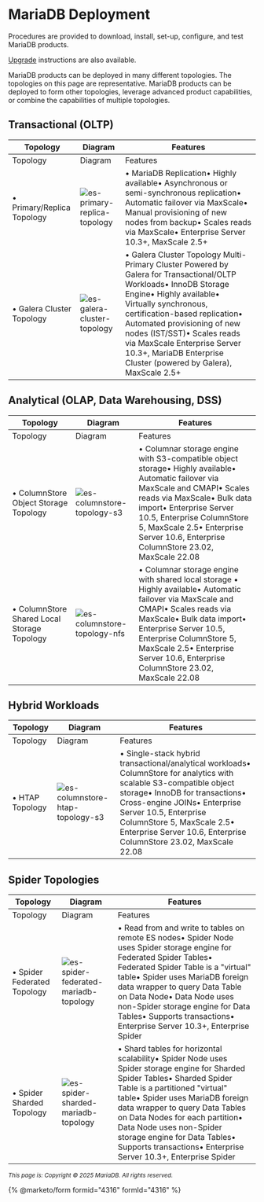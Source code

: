 # MariaDB Deployment

Procedures are provided to download, install, set-up, configure, and test MariaDB products.

[Upgrade](https://app.gitbook.com/s/SsmexDFPv2xG2OTyO5yV/server-management/install-and-upgrade-mariadb/upgrading) instructions are also available.

MariaDB products can be deployed in many different topologies. The topologies on this page are representative. MariaDB products can be deployed to form other topologies, leverage advanced product capabilities, or combine the capabilities of multiple topologies.

## Transactional (OLTP)

| Topology                   | Diagram                                                                                                                                                               | Features                                                                                                                                                                                                                                                                                                                                                             |
| -------------------------- | --------------------------------------------------------------------------------------------------------------------------------------------------------------------- | -------------------------------------------------------------------------------------------------------------------------------------------------------------------------------------------------------------------------------------------------------------------------------------------------------------------------------------------------------------------- |
| Topology                   | Diagram                                                                                                                                                               | Features                                                                                                                                                                                                                                                                                                                                                             |
| • Primary/Replica Topology | ![es-primary-replica-topology](https://github.com/mariadb-corporation/docs-release-notes/blob/test/.gitbook/assets/deployment/+image/es-primary-replica-topology.png) | • MariaDB Replication• Highly available• Asynchronous or semi-synchronous replication• Automatic failover via MaxScale• Manual provisioning of new nodes from backup• Scales reads via MaxScale• Enterprise Server 10.3+, MaxScale 2.5+                                                                                                                              |
| • Galera Cluster Topology  | ![es-galera-cluster-topology](https://github.com/mariadb-corporation/docs-release-notes/blob/test/.gitbook/assets/deployment/+image/es-galera-cluster-topology.png)   | • Galera Cluster Topology Multi-Primary Cluster Powered by Galera for Transactional/OLTP Workloads• InnoDB Storage Engine• Highly available• Virtually synchronous, certification-based replication• Automated provisioning of new nodes (IST/SST)• Scales reads via MaxScale Enterprise Server 10.3+, MariaDB Enterprise Cluster (powered by Galera), MaxScale 2.5+ |

## Analytical (OLAP, Data Warehousing, DSS)

| Topology                                    | Diagram                                                                                                                                                               | Features                                                                                                                                                                                                                                                                                                    |
| ------------------------------------------- | --------------------------------------------------------------------------------------------------------------------------------------------------------------------- | ----------------------------------------------------------------------------------------------------------------------------------------------------------------------------------------------------------------------------------------------------------------------------------------------------------- |
| Topology                                    | Diagram                                                                                                                                                               | Features                                                                                                                                                                                                                                                                                                    |
| • ColumnStore Object Storage Topology       | ![es-columnstore-topology-s3](https://github.com/mariadb-corporation/docs-release-notes/blob/test/.gitbook/assets/deployment/+image/es-columnstore-topology-s3.png)   | • Columnar storage engine with S3-compatible object storage• Highly available• Automatic failover via MaxScale and CMAPI• Scales reads via MaxScale• Bulk data import• Enterprise Server 10.5, Enterprise ColumnStore 5, MaxScale 2.5• Enterprise Server 10.6, Enterprise ColumnStore 23.02, MaxScale 22.08 |
| • ColumnStore Shared Local Storage Topology | ![es-columnstore-topology-nfs](https://github.com/mariadb-corporation/docs-release-notes/blob/test/.gitbook/assets/deployment/+image/es-columnstore-topology-nfs.png) | • Columnar storage engine with shared local storage • Highly available• Automatic failover via MaxScale and CMAPI• Scales reads via MaxScale• Bulk data import• Enterprise Server 10.5, Enterprise ColumnStore 5, MaxScale 2.5• Enterprise Server 10.6, Enterprise ColumnStore 23.02, MaxScale 22.08        |

## Hybrid Workloads

| Topology        | Diagram                                                                                                                                                                       | Features                                                                                                                                                                                                                                                                                                          |
| --------------- | ----------------------------------------------------------------------------------------------------------------------------------------------------------------------------- | ----------------------------------------------------------------------------------------------------------------------------------------------------------------------------------------------------------------------------------------------------------------------------------------------------------------- |
| Topology        | Diagram                                                                                                                                                                       | Features                                                                                                                                                                                                                                                                                                          |
| • HTAP Topology | ![es-columnstore-htap-topology-s3](https://github.com/mariadb-corporation/docs-release-notes/blob/test/.gitbook/assets/deployment/+image/es-columnstore-htap-topology-s3.png) | • Single-stack hybrid transactional/analytical workloads• ColumnStore for analytics with scalable S3-compatible object storage• InnoDB for transactions• Cross-engine JOINs• Enterprise Server 10.5, Enterprise ColumnStore 5, MaxScale 2.5• Enterprise Server 10.6, Enterprise ColumnStore 23.02, MaxScale 22.08 |

## Spider Topologies

| Topology                    | Diagram                                                                                                                                                                                 | Features                                                                                                                                                                                                                                                                                                                                                                                        |
| --------------------------- | --------------------------------------------------------------------------------------------------------------------------------------------------------------------------------------- | ----------------------------------------------------------------------------------------------------------------------------------------------------------------------------------------------------------------------------------------------------------------------------------------------------------------------------------------------------------------------------------------------- |
| Topology                    | Diagram                                                                                                                                                                                 | Features                                                                                                                                                                                                                                                                                                                                                                                        |
| • Spider Federated Topology | ![es-spider-federated-mariadb-topology](https://github.com/mariadb-corporation/docs-release-notes/blob/test/.gitbook/assets/deployment/+image/es-spider-federated-mariadb-topology.png) | • Read from and write to tables on remote ES nodes• Spider Node uses Spider storage engine for Federated Spider Tables• Federated Spider Table is a "virtual" table• Spider uses MariaDB foreign data wrapper to query Data Table on Data Node• Data Node uses non-Spider storage engine for Data Tables• Supports transactions• Enterprise Server 10.3+, Enterprise Spider                     |
| • Spider Sharded Topology   | ![es-spider-sharded-mariadb-topology](https://github.com/mariadb-corporation/docs-release-notes/blob/test/.gitbook/assets/deployment/+image/es-spider-sharded-mariadb-topology.png)     | • Shard tables for horizontal scalability• Spider Node uses Spider storage engine for Sharded Spider Tables• Sharded Spider Table is a partitioned "virtual" table• Spider uses MariaDB foreign data wrapper to query Data Tables on Data Nodes for each partition• Data Node uses non-Spider storage engine for Data Tables• Supports transactions• Enterprise Server 10.3+, Enterprise Spider |

<sub>_This page is: Copyright © 2025 MariaDB. All rights reserved._</sub>

{% @marketo/form formid="4316" formId="4316" %}
